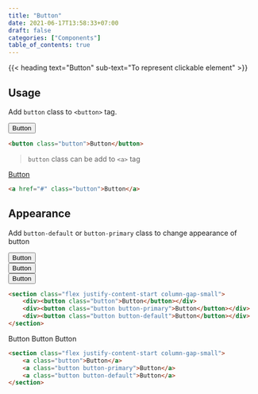 ```yaml
---
title: "Button"
date: 2021-06-17T13:58:33+07:00
draft: false
categories: ["Components"]
table_of_contents: true
---
```


{{< heading text="Button" sub-text="To represent clickable element" >}}

## Usage

Add `button` class to `<button>` tag.

<section>
    <button class="button">Button</button>
</section>

``` html
<button class="button">Button</button>
```

> `button` class can be add to `<a>` tag

<section>
    <a href="#" class="button">Button</a>
</section>

``` html
<a href="#" class="button">Button</a>
```

## Appearance

Add `button-default` or `button-primary` class to change appearance of button

<section class="flex justify-content-start column-gap-small">
    <div><button class="button">Button</button></div>
    <div><button class="button button-primary">Button</button></div>
    <div><button class="button button-default">Button</button></div>
</section>

``` html
<section class="flex justify-content-start column-gap-small">
    <div><button class="button">Button</button></div>
    <div><button class="button button-primary">Button</button></div>
    <div><button class="button button-default">Button</button></div>
</section>
```
<section class="flex justify-content-start column-gap-small">
    <a class="button">Button</a>
    <a class="button button-primary">Button</a>
    <a class="button button-default">Button</a>
</section>

``` html
<section class="flex justify-content-start column-gap-small">
    <a class="button">Button</a>
    <a class="button button-primary">Button</a>
    <a class="button button-default">Button</a>
</section>
```
